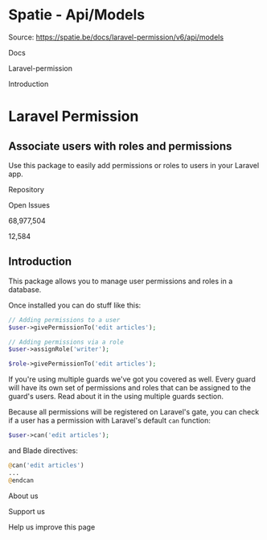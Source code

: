# Spatie - Api/Models

Source: https://spatie.be/docs/laravel-permission/v6/api/models

Docs

Laravel-permission

Introduction

Laravel Permission
==================

Associate users with roles and permissions
------------------------------------------

Use this package to easily add permissions or roles to users in your Laravel app.

Repository

Open Issues

68,977,504

12,584

Introduction
------------

This package allows you to manage user permissions and roles in a database.

Once installed you can do stuff like this:

```php
// Adding permissions to a user
$user->givePermissionTo('edit articles');

// Adding permissions via a role
$user->assignRole('writer');

$role->givePermissionTo('edit articles');

```
If you're using multiple guards we've got you covered as well. Every guard will have its own set of permissions and roles that can be assigned to the guard's users. Read about it in the using multiple guards section.

Because all permissions will be registered on Laravel's gate, you can check if a user has a permission with Laravel's default `can` function:

```php
$user->can('edit articles');

```
and Blade directives:

```php
@can('edit articles')
...
@endcan

```
About us

Support us

Help us improve this page